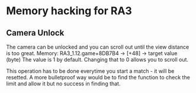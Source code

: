 # Memory hacking for RA3 
## Camera Unlock
The camera can be unlocked and you can scroll out until the view distance is too great.
Memory:
RA3_1.12.game+8DB7B4 -> [+48] -> target value (byte)
The value is 1 by default. Changing that to 0 allows you to scroll out.

This operation has to be done everytime you start a match - it will be resetted.
A more bulletproof way would be to find the function to check the limit and allow it but no success in finding that.

